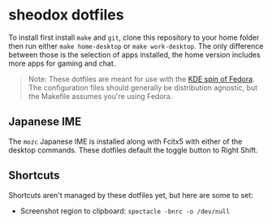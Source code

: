 # sheodox dotfiles

To install first install `make` and `git`, clone this repository to your home folder then run either `make home-desktop` or `make work-desktop`. The only difference between those is the selection of apps installed, the home version includes more apps for gaming and chat.

> Note: These dotfiles are meant for use with the [KDE spin of Fedora](https://spins.fedoraproject.org/en/kde/). The configuration files should generally be distribution agnostic, but the Makefile assumes you're using Fedora.

## Japanese IME

The `mozc` Japanese IME is installed along with Fcitx5 with either of the desktop commands. These dotfiles default the toggle button to Right Shift.

## Shortcuts

Shortcuts aren't managed by these dotfiles yet, but here are some to set:

* Screenshot region to clipboard: `spectacle -bnrc -o /dev/null`

